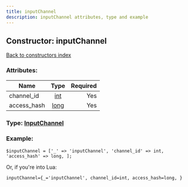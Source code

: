 ```yaml
---
title: inputChannel
description: inputChannel attributes, type and example
---
```

## Constructor: inputChannel  
[Back to constructors index](index.md)



### Attributes:

| Name     |    Type       | Required |
|----------|:-------------:|---------:|
|channel\_id|[int](../types/int.md) | Yes|
|access\_hash|[long](../types/long.md) | Yes|



### Type: [InputChannel](../types/InputChannel.md)


### Example:

```
$inputChannel = ['_' => 'inputChannel', 'channel_id' => int, 'access_hash' => long, ];
```  

Or, if you're into Lua:  


```
inputChannel={_='inputChannel', channel_id=int, access_hash=long, }

```


